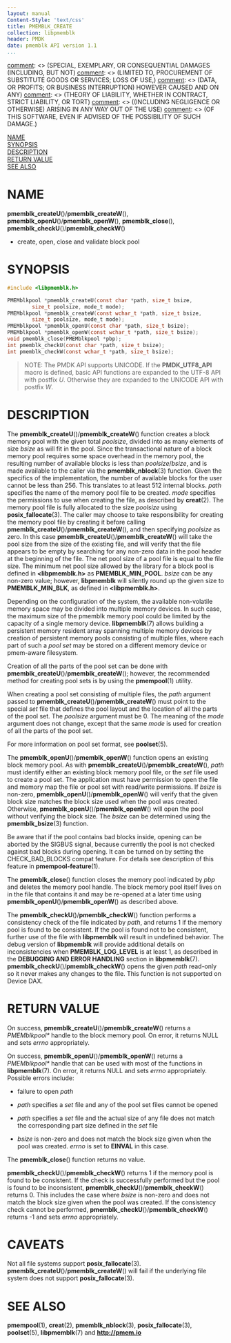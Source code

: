 ```yaml
---
layout: manual
Content-Style: 'text/css'
title: PMEMBLK_CREATE
collection: libpmemblk
header: PMDK
date: pmemblk API version 1.1
...
```


[comment]: <> (Copyright 2017-2018, Intel Corporation)

[comment]: <> (Redistribution and use in source and binary forms, with or without)
[comment]: <> (modification, are permitted provided that the following conditions)
[comment]: <> (are met:)
[comment]: <> (    * Redistributions of source code must retain the above copyright)
[comment]: <> (      notice, this list of conditions and the following disclaimer.)
[comment]: <> (    * Redistributions in binary form must reproduce the above copyright)
[comment]: <> (      notice, this list of conditions and the following disclaimer in)
[comment]: <> (      the documentation and/or other materials provided with the)
[comment]: <> (      distribution.)
[comment]: <> (    * Neither the name of the copyright holder nor the names of its)
[comment]: <> (      contributors may be used to endorse or promote products derived)
[comment]: <> (      from this software without specific prior written permission.)

[comment]: <> (THIS SOFTWARE IS PROVIDED BY THE COPYRIGHT HOLDERS AND CONTRIBUTORS)
[comment]: <> ("AS IS" AND ANY EXPRESS OR IMPLIED WARRANTIES, INCLUDING, BUT NOT)
[comment]: <> (LIMITED TO, THE IMPLIED WARRANTIES OF MERCHANTABILITY AND FITNESS FOR)
[comment]: <> (A PARTICULAR PURPOSE ARE DISCLAIMED. IN NO EVENT SHALL THE COPYRIGHT)
[comment]: <> (OWNER OR CONTRIBUTORS BE LIABLE FOR ANY DIRECT, INDIRECT, INCIDENTAL,)
[comment]: <> (SPECIAL, EXEMPLARY, OR CONSEQUENTIAL DAMAGES (INCLUDING, BUT NOT)
[comment]: <> (LIMITED TO, PROCUREMENT OF SUBSTITUTE GOODS OR SERVICES; LOSS OF USE,)
[comment]: <> (DATA, OR PROFITS; OR BUSINESS INTERRUPTION) HOWEVER CAUSED AND ON ANY)
[comment]: <> (THEORY OF LIABILITY, WHETHER IN CONTRACT, STRICT LIABILITY, OR TORT)
[comment]: <> ((INCLUDING NEGLIGENCE OR OTHERWISE) ARISING IN ANY WAY OUT OF THE USE)
[comment]: <> (OF THIS SOFTWARE, EVEN IF ADVISED OF THE POSSIBILITY OF SUCH DAMAGE.)

[comment]: <> (pmemblk_create.3 -- man page for libpmemblk create, open, close and validate functions)

[NAME](#name)<br />
[SYNOPSIS](#synopsis)<br />
[DESCRIPTION](#description)<br />
[RETURN VALUE](#return-value)<br />
[SEE ALSO](#see-also)<br />

# NAME #

**pmemblk_createU**()/**pmemblk_createW**(), **pmemblk_openU**()/**pmemblk_openW**(),
**pmemblk_close**(), **pmemblk_checkU**()/**pmemblk_checkW**()
- create, open, close and validate block pool

# SYNOPSIS #

```c
#include <libpmemblk.h>

PMEMblkpool *pmemblk_createU(const char *path, size_t bsize,
		size_t poolsize, mode_t mode);
PMEMblkpool *pmemblk_createW(const wchar_t *path, size_t bsize,
		size_t poolsize, mode_t mode);
PMEMblkpool *pmemblk_openU(const char *path, size_t bsize);
PMEMblkpool *pmemblk_openW(const wchar_t *path, size_t bsize);
void pmemblk_close(PMEMblkpool *pbp);
int pmemblk_checkU(const char *path, size_t bsize);
int pmemblk_checkW(const wchar_t *path, size_t bsize);
```


>NOTE: The PMDK API supports UNICODE. If the **PMDK_UTF8_API** macro is
defined, basic API functions are expanded to the UTF-8 API with postfix *U*.
Otherwise they are expanded to the UNICODE API with postfix *W*.

# DESCRIPTION #

The **pmemblk_createU**()/**pmemblk_createW**() function creates a block memory pool with the given
total *poolsize*, divided into as many elements of size *bsize* as will fit in
the pool. Since the transactional nature of a block memory pool requires some
space overhead in the memory pool, the resulting number of available blocks is
less than *poolsize*/*bsize*, and is made available to the caller via the
**pmemblk_nblock**(3) function. Given the specifics of the implementation, the
number of available blocks for the user cannot be less than 256. This
translates to at least 512 internal blocks. *path* specifies the name of the
memory pool file to be created. *mode* specifies the permissions to use when
creating the file, as described by **creat**(2). The memory pool file is fully
allocated to the size *poolsize* using **posix_fallocate**(3). The caller may
choose to take responsibility for creating the memory pool file by creating it
before calling **pmemblk_createU**()/**pmemblk_createW**(), and then specifying *poolsize* as zero. In
this case **pmemblk_createU**()/**pmemblk_createW**() will take the pool size from the size of the
existing file, and will verify that the file appears to be empty by searching
for any non-zero data in the pool header at the beginning of the file. The net
pool size of a pool file is equal to the file size. The minimum net pool size
allowed by the library for a block pool is defined in **\<libpmemblk.h\>** as
**PMEMBLK_MIN_POOL**. *bsize* can be any non-zero value; however,
**libpmemblk** will silently round up
the given size to **PMEMBLK_MIN_BLK**, as defined in **\<libpmemblk.h\>**.

Depending on the configuration of the system, the available non-volatile
memory space may be divided into multiple memory devices. In such case, the
maximum size of the pmemblk memory pool could be limited by the capacity of a
single memory device. **libpmemblk**(7) allows building a persistent memory
resident array spanning multiple memory devices by creation of persistent
memory pools consisting of multiple files, where each part of such a *pool set*
may be stored on a different memory device or pmem-aware filesystem.

Creation of all the parts of the pool set can be done with **pmemblk_createU**()/**pmemblk_createW**();
however, the recommended method for creating pool sets is by using the
**pmempool**(1) utility.

When creating a pool set consisting of multiple files, the *path* argument
passed to **pmemblk_createU**()/**pmemblk_createW**() must point to the special *set* file that defines
the pool layout and the location of all the parts of the pool set. The
*poolsize* argument must be 0. The meaning of the *mode* argument
does not change, except that the same *mode* is used for creation of all the
parts of the pool set.

For more information on pool set format, see **poolset**(5).

The **pmemblk_openU**()/**pmemblk_openW**() function opens an existing block memory pool.
As with **pmemblk_createU**()/**pmemblk_createW**(), *path* must identify either an existing
block memory pool file, or the *set* file used to create a pool set.
The application must have permission to open the file and memory map the
file or pool set with read/write permissions. If *bsize* is non-zero,
**pmemblk_openU**()/**pmemblk_openW**() will verify that the given block size matches the block
size used when the pool was created. Otherwise, **pmemblk_openU**()/**pmemblk_openW**() will open
the pool without verifying the block size. The *bsize* can be determined
using the **pmemblk_bsize**(3) function.

Be aware that if the pool contains bad blocks inside, opening can be aborted
by the SIGBUS signal, because currently the pool is not checked against
bad blocks during opening. It can be turned on by setting the CHECK_BAD_BLOCKS
compat feature. For details see description of this feature
in **pmempool-feature**(1).

The **pmemblk_close**() function closes the memory pool
indicated by *pbp* and deletes the memory pool handle.
The block memory pool itself lives on in the file that contains it and may be
re-opened at a later time using **pmemblk_openU**()/**pmemblk_openW**() as described above.

The **pmemblk_checkU**()/**pmemblk_checkW**() function performs a consistency check of the file
indicated by *path*, and returns 1 if the memory pool is found to be
consistent. If the pool is found not to be consistent, further use of the
file with **libpmemblk** will result in undefined behavior. The debug version
of **libpmemblk** will provide additional details on inconsistencies when
**PMEMBLK_LOG_LEVEL** is at least 1, as described in the **DEBUGGING AND ERROR
HANDLING** section in **libpmemblk**(7). **pmemblk_checkU**()/**pmemblk_checkW**() opens the given
*path* read-only so it never makes any changes to the file. This function is
not supported on Device DAX.

# RETURN VALUE #

On success, **pmemblk_createU**()/**pmemblk_createW**() returns a *PMEMblkpool\** handle to the block
memory pool. On error, it returns NULL and sets *errno* appropriately.

On success, **pmemblk_openU**()/**pmemblk_openW**() returns a *PMEMblkpool\** handle that can be
used with most of the functions in **libpmemblk**(7). On error, it returns
NULL and sets *errno* appropriately. Possible errors include:

+ failure to open *path*

+ *path* specifies a *set* file and any of the pool set files cannot be opened

+ *path* specifies a *set* file and the actual size of any file does not
match the corresponding part size defined in the *set* file

+ *bsize* is non-zero and does not match the block size given when the pool
was created. *errno* is set to **EINVAL** in this case.

The **pmemblk_close**() function returns no value.

**pmemblk_checkU**()/**pmemblk_checkW**() returns 1 if the memory pool is found to be consistent.
If the check is successfully performed but the pool is found to be inconsistent,
**pmemblk_checkU**()/**pmemblk_checkW**() returns 0. This includes the case where *bsize* is non-zero
and does not match the block size given when the pool was created. If the
consistency check cannot be performed, **pmemblk_checkU**()/**pmemblk_checkW**() returns -1 and sets
*errno* appropriately.

# CAVEATS #

Not all file systems support **posix_fallocate**(3). **pmemblk_createU**()/**pmemblk_createW**() will
fail if the underlying file system does not support **posix_fallocate**(3).

# SEE ALSO #
**pmempool**(1), **creat**(2), **pmemblk_nblock**(3),
**posix_fallocate**(3), **poolset**(5),
**libpmemblk**(7) and **<http://pmem.io>**
